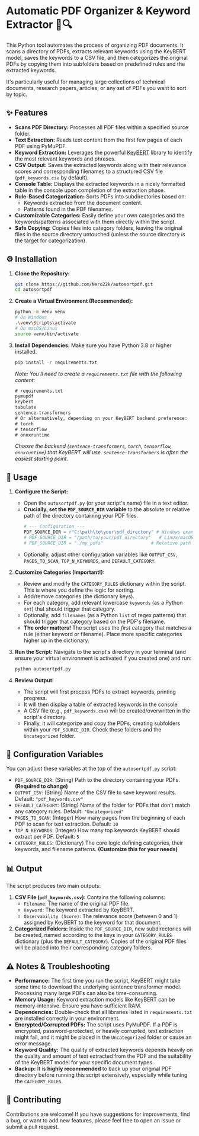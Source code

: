 # Automatic PDF Organizer & Keyword Extractor 📁🔍

This Python tool automates the process of organizing PDF documents. It scans a directory of PDFs, extracts relevant keywords using the KeyBERT model, saves the keywords to a CSV file, and then categorizes the original PDFs by copying them into subfolders based on predefined rules and the extracted keywords.

It's particularly useful for managing large collections of technical documents, research papers, articles, or any set of PDFs you want to sort by topic.

## ✨ Features

*   **Scans PDF Directory:** Processes all PDF files within a specified source folder.
*   **Text Extraction:** Reads text content from the first few pages of each PDF using PyMuPDF.
*   **Keyword Extraction:** Leverages the powerful [KeyBERT](https://github.com/MaartenGr/KeyBERT) library to identify the most relevant keywords and phrases.
*   **CSV Output:** Saves the extracted keywords along with their relevance scores and corresponding filenames to a structured CSV file (`pdf_keywords.csv` by default).
*   **Console Table:** Displays the extracted keywords in a nicely formatted table in the console upon completion of the extraction phase.
*   **Rule-Based Categorization:** Sorts PDFs into subdirectories based on:
    *   Keywords extracted from the document content.
    *   Patterns found in the PDF filenames.
*   **Customizable Categories:** Easily define your own categories and the keywords/patterns associated with them directly within the script.
*   **Safe Copying:** Copies files into category folders, leaving the original files in the source directory untouched (unless the source directory *is* the target for categorization).

## ⚙️ Installation

1.  **Clone the Repository:**
    ```bash
    git clone https://github.com/Nero22k/autosortpdf.git
    cd autosortpdf
    ```

2.  **Create a Virtual Environment (Recommended):**
    ```bash
    python -m venv venv
    # On Windows
    .\venv\Scripts\activate
    # On macOS/Linux
    source venv/bin/activate
    ```

3.  **Install Dependencies:**
    Make sure you have Python 3.8 or higher installed.
    ```bash
    pip install -r requirements.txt
    ```
    *Note: You'll need to create a `requirements.txt` file with the following content:*

    ```txt
    # requirements.txt
    pymupdf
    keybert
    tabulate
    sentence-transformers
    # Or alternatively, depending on your KeyBERT backend preference:
    # torch
    # tensorflow
    # onnxruntime
    ```
    *Choose the backend (`sentence-transformers`, `torch`, `tensorflow`, `onnxruntime`) that KeyBERT will use. `sentence-transformers` is often the easiest starting point.*

## 🚀 Usage

1.  **Configure the Script:**
    *   Open the `autosortpdf.py` (or your script's name) file in a text editor.
    *   **Crucially, set the `PDF_SOURCE_DIR` variable** to the absolute or relative path of the directory containing your PDF files.
        ```python
        # --- Configuration ---
        PDF_SOURCE_DIR = r"C:\path\to\your\pdf_directory" # Windows example (use raw string)
        # PDF_SOURCE_DIR = "/path/to/your/pdf_directory"   # Linux/macOS example
        # PDF_SOURCE_DIR = "./my_pdfs"                  # Relative path example
        ```
    *   Optionally, adjust other configuration variables like `OUTPUT_CSV`, `PAGES_TO_SCAN`, `TOP_N_KEYWORDS`, and `DEFAULT_CATEGORY`.

2.  **Customize Categories (Important!):**
    *   Review and modify the `CATEGORY_RULES` dictionary within the script. This is where you define the logic for sorting.
    *   Add/remove categories (the dictionary keys).
    *   For each category, add relevant lowercase `keywords` (as a Python `set`) that should trigger that category.
    *   Optionally, add `filenames` (as a Python `list` of regex patterns) that should trigger that category based on the PDF's filename.
    *   **The order matters!** The script uses the *first* category that matches a rule (either keyword or filename). Place more specific categories higher up in the dictionary.

3.  **Run the Script:**
    Navigate to the script's directory in your terminal (and ensure your virtual environment is activated if you created one) and run:
    ```bash
    python autosortpdf.py
    ```

4.  **Review Output:**
    *   The script will first process PDFs to extract keywords, printing progress.
    *   It will then display a table of extracted keywords in the console.
    *   A CSV file (e.g., `pdf_keywords.csv`) will be created/overwritten in the script's directory.
    *   Finally, it will categorize and copy the PDFs, creating subfolders within your `PDF_SOURCE_DIR`. Check these folders and the `Uncategorized` folder.

## 🔧 Configuration Variables

You can adjust these variables at the top of the `autosortpdf.py` script:

*   `PDF_SOURCE_DIR`: (String) Path to the directory containing your PDFs. **(Required to change)**
*   `OUTPUT_CSV`: (String) Name of the CSV file to save keyword results. Default: `"pdf_keywords.csv"`
*   `DEFAULT_CATEGORY`: (String) Name of the folder for PDFs that don't match any category rules. Default: `"Uncategorized"`
*   `PAGES_TO_SCAN`: (Integer) How many pages from the beginning of each PDF to scan for text extraction. Default: `10`
*   `TOP_N_KEYWORDS`: (Integer) How many top keywords KeyBERT should extract per PDF. Default: `5`
*   `CATEGORY_RULES`: (Dictionary) The core logic defining categories, their keywords, and filename patterns. **(Customize this for your needs)**

## 📊 Output

The script produces two main outputs:

1.  **CSV File (`pdf_keywords.csv`):** Contains the following columns:
    *   `Filename`: The name of the original PDF file.
    *   `Keyword`: The keyword extracted by KeyBERT.
    *   `Observability (Score)`: The relevance score (between 0 and 1) assigned by KeyBERT to the keyword for that document.
2.  **Categorized Folders:** Inside the `PDF_SOURCE_DIR`, new subdirectories will be created, named according to the keys in your `CATEGORY_RULES` dictionary (plus the `DEFAULT_CATEGORY`). Copies of the original PDF files will be placed into their corresponding category folders.

## ⚠️ Notes & Troubleshooting

*   **Performance:** The first time you run the script, KeyBERT might take some time to download the underlying sentence transformer model. Processing many large PDFs can also be time-consuming.
*   **Memory Usage:** Keyword extraction models like KeyBERT can be memory-intensive. Ensure you have sufficient RAM.
*   **Dependencies:** Double-check that all libraries listed in `requirements.txt` are installed correctly in your environment.
*   **Encrypted/Corrupted PDFs:** The script uses PyMuPDF. If a PDF is encrypted, password-protected, or heavily corrupted, text extraction might fail, and it might be placed in the `Uncategorized` folder or cause an error message.
*   **Keyword Quality:** The quality of extracted keywords depends heavily on the quality and amount of text extracted from the PDF and the suitability of the KeyBERT model for your specific document types.
*   **Backup:** It is **highly recommended** to back up your original PDF directory before running this script extensively, especially while tuning the `CATEGORY_RULES`.

## 🤝 Contributing

Contributions are welcome! If you have suggestions for improvements, find a bug, or want to add new features, please feel free to open an issue or submit a pull request.
